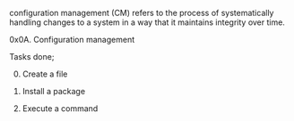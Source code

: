 configuration management (CM) refers to the process of systematically handling changes to a system in a way that it maintains integrity over time.

0x0A. Configuration management


Tasks done;


0. Create a file


1. Install a package


2. Execute a command



